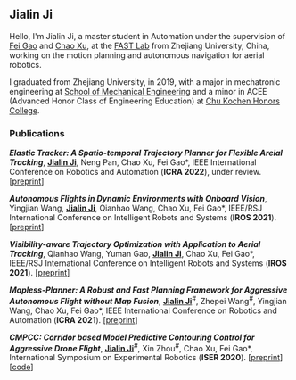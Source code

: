 ## Jialin Ji

Hello, I'm Jialin Ji, a master student in Automation under the supervision of [Fei Gao](https://ustfei.com/) and [Chao Xu](https://person.zju.edu.cn/xu), at the [FAST Lab](http://zju-fast.com/) from Zhejiang University, China, working on the motion planning and autonomous navigation for aerial robotics.

I graduated from Zhejiang University, in 2019, with a major in mechatronic engineering at [School of Mechanical Engineering](http://me.zju.edu.cn/) and a minor in ACEE (Advanced Honor Class of Engineering Education) at [Chu Kochen Honors College](http://ckc.zju.edu.cn/ckcen/main.htm).

### Publications

***Elastic Tracker: A Spatio-temporal Trajectory Planner for Flexible Areial Tracking***, <u>**Jialin Ji**</u>, Neng Pan, Chao Xu, Fei Gao*, IEEE International Conference on Robotics and Automation (**ICRA 2022**), under review. [[preprint](https://arxiv.org/abs/2109.07111)]

***Autonomous Flights in Dynamic Environments with Onboard Vision***, Yingjian Wang, <u>**Jialin Ji**</u>, Qianhao Wang, Chao Xu, Fei Gao*, IEEE/RSJ International Conference on Intelligent Robots and Systems (**IROS 2021**). [[preprint](https://arxiv.org/abs/2103.05870)]

***Visibility-aware Trajectory Optimization with Application to Aerial Tracking***, Qianhao Wang, Yuman Gao, <u>**Jialin Ji**</u>, Chao Xu, Fei Gao*, IEEE/RSJ International Conference on Intelligent Robots and Systems (**IROS 2021**). [[preprint](https://arxiv.org/abs/2103.06742)]

***Mapless-Planner: A Robust and Fast Planning Framework for Aggressive Autonomous Flight without Map Fusion***, <u>**Jialin Ji**</u><sup>#</sup>, Zhepei Wang<sup>#</sup>, Yingjian Wang, Chao Xu, Fei Gao*, IEEE International Conference on Robotics and Automation (**ICRA 2021**). [[preprint](https://arxiv.org/abs/2011.03975)]

***CMPCC: Corridor based Model Predictive Contouring Control for Aggressive Drone Flight***, <u>**Jialin Ji**</u><sup>#</sup>, Xin Zhou<sup>#</sup>, Chao Xu, Fei Gao*, International Symposium on Experimental Robotics (**ISER 2020**). [[preprint](https://arxiv.org/abs/2007.03271)] [[code](https://github.com/ZJU-FAST-Lab/CMPCC)]



<!-- ```markdown
Syntax highlighted code block

# Header 1
## Header 2
### Header 3

- Bulleted
- List

1. Numbered
2. List

**Bold** and _Italic_ and `Code` text

[Link](url) and ![Image](src)
``` -->

